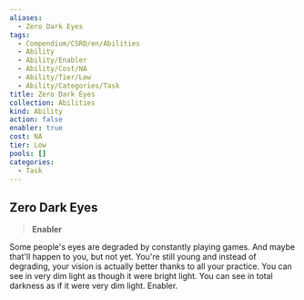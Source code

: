 ```yaml
---
aliases:
  - Zero Dark Eyes
tags:
  - Compendium/CSRD/en/Abilities
  - Ability
  - Ability/Enabler
  - Ability/Cost/NA
  - Ability/Tier/Low
  - Ability/Categories/Task
title: Zero Dark Eyes
collection: Abilities
kind: Ability
action: false
enabler: true
cost: NA
tier: Low
pools: []
categories:
  - Task
---
```

## Zero Dark Eyes  
>**Enabler**
  
Some people's eyes are degraded by constantly playing games. And maybe that'll happen to you, but not yet. You're still young and instead of degrading, your vision is actually better thanks to all your practice. You can see in very dim light as though it were bright light. You can see in total darkness as if it were very dim light. Enabler.